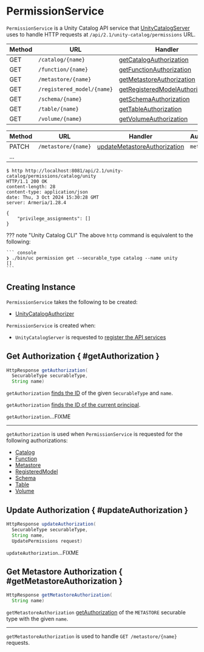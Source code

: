 # PermissionService

`PermissionService` is a Unity Catalog API service that [UnityCatalogServer](UnityCatalogServer.md) uses to handle HTTP requests at `/api/2.1/unity-catalog/permissions` URL.

Method | URL | Handler | SecurableType
-|-|-|-
 GET | `/catalog/{name}` | [getCatalogAuthorization](#getCatalogAuthorization) | `catalog`
 GET | `/function/{name}` | [getFunctionAuthorization](#getFunctionAuthorization) | `function`
 GET | `/metastore/{name}` | [getMetastoreAuthorization](#getMetastoreAuthorization) | `metastore`
 GET | `/registered_model/{name}` | [getRegisteredModelAuthorization](#getRegisteredModelAuthorization) | `registered_model`
 GET | `/schema/{name}` | [getSchemaAuthorization](#getSchemaAuthorization) | `schema`
 GET | `/table/{name}` | [getTableAuthorization](#getTableAuthorization) | `table`
 GET | `/volume/{name}` | [getVolumeAuthorization](#getVolumeAuthorization) | `volume`

Method | URL | Handler | AuthorizeKey
-|-|-|-
 PATCH | `/metastore/{name}` | [updateMetastoreAuthorization](#updateMetastoreAuthorization) | `metastore`
 ... | | |

``` console
$ http http://localhost:8081/api/2.1/unity-catalog/permissions/catalog/unity
HTTP/1.1 200 OK
content-length: 28
content-type: application/json
date: Thu, 3 Oct 2024 15:30:28 GMT
server: Armeria/1.28.4

{
    "privilege_assignments": []
}
```

??? note "Unity Catalog CLI"
    The above `http` command is equivalent to the following:

    ``` console
    ❯ ./bin/uc permission get --securable_type catalog --name unity
    []
    ```

## Creating Instance

`PermissionService` takes the following to be created:

* <span id="authorizer"> [UnityCatalogAuthorizer](../server-authorization/UnityCatalogAuthorizer.md)

`PermissionService` is created when:

* `UnityCatalogServer` is requested to [register the API services](UnityCatalogServer.md#addServices)

## Get Authorization { #getAuthorization }

```java
HttpResponse getAuthorization(
  SecurableType securableType,
  String name)
```

`getAuthorization` [finds the ID](#getResourceId) of the given `SecurableType` and `name`.

`getAuthorization` [finds the ID of the current principal](../server-authorization/IdentityUtils.md#findPrincipalId).

`getAuthorization`...FIXME

---

`getAuthorization` is used when `PermissionService` is requested for the following authorizations:

* [Catalog](#getCatalogAuthorization)
* [Function](#getFunctionAuthorization)
* [Metastore](#getMetastoreAuthorization)
* [RegisteredModel](#getRegisteredModelAuthorization)
* [Schema](#getSchemaAuthorization)
* [Table](#getTableAuthorization)
* [Volume](#getVolumeAuthorization)

## Update Authorization { #updateAuthorization }

```java
HttpResponse updateAuthorization(
  SecurableType securableType,
  String name,
  UpdatePermissions request)
```

`updateAuthorization`...FIXME

## Get Metastore Authorization { #getMetastoreAuthorization }

```java
HttpResponse getMetastoreAuthorization(
  String name)
```

`getMetastoreAuthorization` [getAuthorization](#getAuthorization) of the `METASTORE` securable type with the given `name`.

---

`getMetastoreAuthorization` is used to handle `GET /metastore/{name}` requests.
